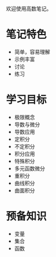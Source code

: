 欢迎使用高数笔记。

# 笔记特色

- 简单，容易理解
- 示例丰富
- 讨论
- 练习

# 学习目标

- 极限概念
- 导数与微分
- 导数应用
- 定积分
- 不定积分
- 积分应用
- 特殊积分
- 多元函数微分
- 重积分
- 曲线积分
- 曲面积分

# 预备知识

- 变量
- 集合
- 函数


